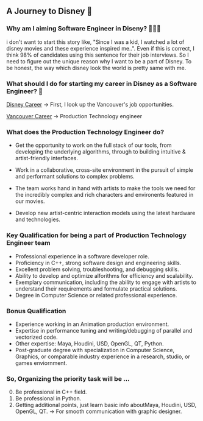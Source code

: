 ## A Journey to Disney 🚀

### Why am I aiming Software Engineer in Diseny? 🧑🏻‍💻

i don't want to start this story like, "Since I was a kid, I watched a lot of disney movies and these experience inspired me..". Even if this is correct, I think 98% of candidates using this sentence for their job interviews. So I need to figure out the unique reason why I want to be a part of Disney. To be honest, the way which disney look the world is pretty same with me. 

### What should I do for starting my career in Disney as a Software Engineer? 📕

[Disney Career](https://jobs.disneycareers.com/technology)
-> First, I look up the Vancouver's job opportunities.

[Vancouver Career](https://jobs.disneycareers.com/job/vancouver/software-engineer-production-technology-all-levels/391/18043688272)
-> Production Technology engineer

### What does the Production Technology Engineer do?
- Get the opportunity to work on the full stack of our tools, from developing the underlying algorithms, through to building intuitive & artist-friendly interfaces. 

- Work in a collaborative, cross-site environment in the pursuit of simple and performant solutions to complex problems.

- The team works hand in hand with artists to make the tools we need for the incredibly complex and rich characters and environents featured in our movies.

- Develop new artist-centric interaction models using the latest hardware and technologies.

### Key Qualification for being a part of Production Technology Engineer team

- Professional experience in a software developer role.
- Proficiency in C++, strong software design and engineering skills.
- Excellent problem solving, troubleshooting, and debugging skills.
- Ability to develop and optimize alforithms for efficiency and scalability.
- Exemplary communication, including the ability to engage with artists to understand their requirements and formulate practical solutions.
- Degree in Computer Science or related professional experience.

### Bonus Qualification 

- Experience working in an Animation production environment.
- Expertise in performance tuning and writing/debugging of parallel and vectorized code.
- Other expertise: Maya, Houdini, USD, OpenGL, QT, Python.
- Post-graduate degree with specialization in Computer Science, Graphics, or comparable industry experience in a research, studio, or games enviornment.

### So, Organizing the priority task will be ...

0. Be professional in C++ field.
1. Be professional in Python.
2. Getting additional points, just learn basic info aboutMaya, Houdini, USD, OpenGL, QT. -> For smooth communication with graphic designer.
